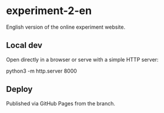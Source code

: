 # experiment-2-en

English version of the online experiment website.

## Local dev
Open  directly in a browser or serve with a simple HTTP server:

python3 -m http.server 8000

## Deploy
Published via GitHub Pages from the  branch.
